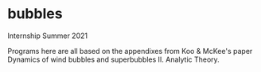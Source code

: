 # bubbles
Internship Summer 2021

Programs here are all based on the appendixes from Koo & McKee's paper 
Dynamics of wind bubbles and superbubbles II. Analytic Theory.

